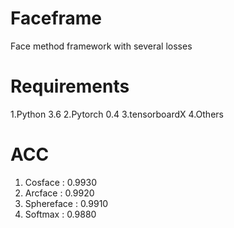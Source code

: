 # Faceframe
Face method framework with several losses 
# Requirements
  1.Python 3.6
  2.Pytorch 0.4
  3.tensorboardX
  4.Others
# ACC
  1. Cosface : 0.9930
  2. Arcface : 0.9920
  3. Sphereface : 0.9910
  4. Softmax : 0.9880
